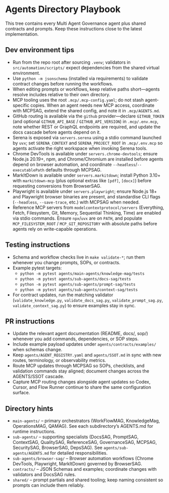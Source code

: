 # Agents Directory Playbook

This tree contains every Multi Agent Governance agent plus shared contracts and prompts. Keep these instructions close to the latest implementation.

## Dev environment tips
- Run from the repo root after sourcing `.venv`; validators in `src/automation/scripts/` expect dependencies from the shared virtual environment.
- Use `python -m jsonschema` (installed via requirements) to validate contract changes before running the workflows.
- When editing prompts or workflows, keep relative paths short—agents resolve includes relative to their own directory.
- MCP tooling uses the root `.mcp/.mcp-config.yaml`; do not stash agent-specific copies. When an agent needs new MCP access, coordinate with MCPSAG, extend the shared config, and note it in `.mcp/AGENTS.md`.
- GitHub routing is available via the `github` provider—declare `GITHUB_TOKEN` (and optional `GITHUB_API_BASE` / `GITHUB_API_VERSION`) in `.mcp/.env.mcp`, note whether REST or GraphQL endpoints are required, and update the docs cascade before agents depend on it.
- Serena is exposed via `servers.serena` using a stdio command launched by `uvx`; set `SERENA_CONTEXT` and `SERENA_PROJECT_ROOT` in `.mcp/.env.mcp` so agents activate the right workspace when invoking Serena tools.
- Chrome DevTools is available under `servers.chrome-devtools`; ensure Node.js 20.19+, npm, and Chrome/Chromium are installed before agents depend on browser automation, and coordinate `--headless`/`--executablePath` defaults through MCPSAG.
- MarkItDown is available under `servers.markitdown`; install Python 3.10+ with `markitdown-mcp` (plus optional extras like `[pdf]`, `[docx]`) before requesting conversions from BrowserSAG.
- Playwright is available under `servers.playwright`; ensure Node.js 18+ and Playwright browser binaries are present, and standardise CLI flags (`--headless`, `--save-trace`, etc.) with MCPSAG when needed.
- Reference MCP servers from `modelcontextprotocol/servers` (Everything, Fetch, Filesystem, Git, Memory, Sequential Thinking, Time) are enabled via stdio commands. Ensure `npx`/`uvx` are on `PATH`, and populate `MCP_FILESYSTEM_ROOT` / `MCP_GIT_REPOSITORY` with absolute paths before agents rely on write-capable operations.

## Testing instructions
- Schema and workflow checks live in `make validate-*`; run them whenever you change prompts, SOPs, or contracts.
- Example pytest targets:
  - `python -m pytest agents/main-agents/knowledge-mag/tests`
  - `python -m pytest agents/sub-agents/docs-sag/tests`
  - `python -m pytest agents/sub-agents/prompt-sag/tests`
  - `python -m pytest agents/sub-agents/context-sag/tests`
- For contract updates, run the matching validator (`validate_knowledge.py`, `validate_docs_sag.py`, `validate_prompt_sag.py`, `validate_context_sag.py`) to ensure examples stay in sync.

## PR instructions
- Update the relevant agent documentation (README, docs/, sop/) whenever you add commands, dependencies, or SOP steps.
- Include example payload updates under `agents/contracts/examples/` when schemas change.
- Keep `agents/AGENT_REGISTRY.yaml` and `agents/SSOT.md` in sync with new routes, terminology, or observability metrics.
- Route MCP updates through MCPSAG so SOPs, checklists, and validation commands stay aligned; document changes across the AGENTS/SSOT cascade.
- Capture MCP routing changes alongside agent updates so Codex, Cursor, and Flow Runner continue to share the same configuration surface.

## Directory hints
- `main-agents/` – primary orchestrators (WorkFlowMAG, KnowledgeMag, OperationsMAG, QAMAG). See each subdirectory’s AGENTS.md for runtime instructions.
- `sub-agents/` – supporting specialists (DocsSAG, PromptSAG, ContextSAG, QualitySAG, ReferenceSAG, GovernanceSAG, MCPSAG, SecuritySAG, BrowserSAG, DepsSAG). See `agents/sub-agents/AGENTS.md` for detailed responsibilities.
- `sub-agents/browser-sag/` – Browser automation workflows (Chrome DevTools, Playwright, MarkItDown) governed by BrowserSAG.
- `contracts/` – JSON Schemas and examples; coordinate changes with validators and DocsSAG rules.
- `shared/` – prompt partials and shared tooling; keep naming consistent so prompts can include them reliably.

